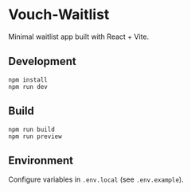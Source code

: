 # Vouch-Waitlist

Minimal waitlist app built with React + Vite.

## Development

```
npm install
npm run dev
```

## Build

```
npm run build
npm run preview
```

## Environment

Configure variables in `.env.local` (see `.env.example`).
